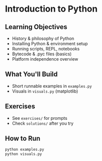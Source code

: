# Introduction to Python

## Learning Objectives
- History & philosophy of Python
- Installing Python & environment setup
- Running scripts, REPL, notebooks
- Bytecode & .pyc files (basics)
- Platform independence overview

## What You'll Build
- Short runnable examples in `examples.py`
- Visuals in `visuals.py` (matplotlib)

## Exercises
- See `exercises/` for prompts
- Check `solutions/` after you try

## How to Run
```bash
python examples.py
python visuals.py
```
